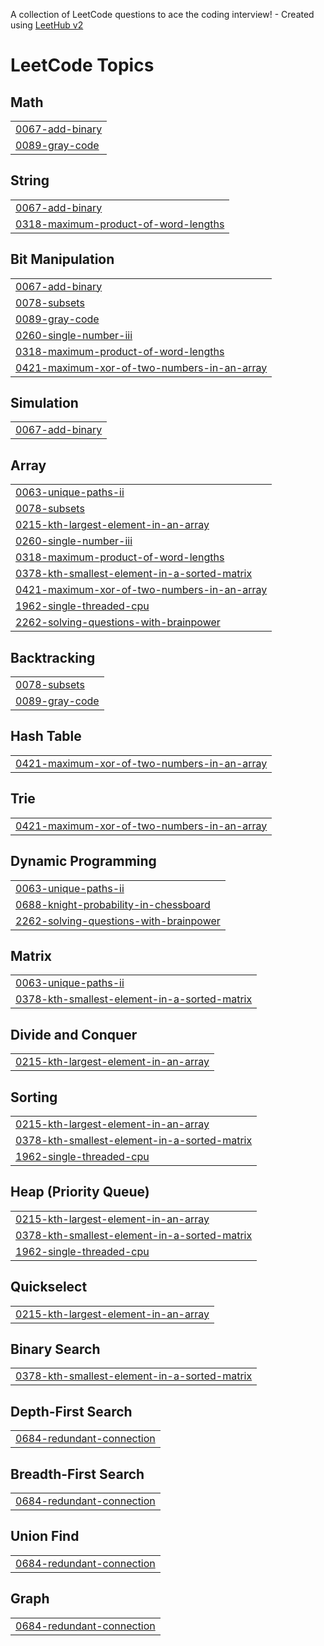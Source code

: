 A collection of LeetCode questions to ace the coding interview! - Created using [LeetHub v2](https://github.com/arunbhardwaj/LeetHub-2.0)
<!---LeetCode Topics Start-->
# LeetCode Topics
## Math
|  |
| ------- |
| [0067-add-binary](https://github.com/merry1214/LeetcodeQuestions/tree/master/0067-add-binary) |
| [0089-gray-code](https://github.com/merry1214/LeetcodeQuestions/tree/master/0089-gray-code) |
## String
|  |
| ------- |
| [0067-add-binary](https://github.com/merry1214/LeetcodeQuestions/tree/master/0067-add-binary) |
| [0318-maximum-product-of-word-lengths](https://github.com/merry1214/LeetcodeQuestions/tree/master/0318-maximum-product-of-word-lengths) |
## Bit Manipulation
|  |
| ------- |
| [0067-add-binary](https://github.com/merry1214/LeetcodeQuestions/tree/master/0067-add-binary) |
| [0078-subsets](https://github.com/merry1214/LeetcodeQuestions/tree/master/0078-subsets) |
| [0089-gray-code](https://github.com/merry1214/LeetcodeQuestions/tree/master/0089-gray-code) |
| [0260-single-number-iii](https://github.com/merry1214/LeetcodeQuestions/tree/master/0260-single-number-iii) |
| [0318-maximum-product-of-word-lengths](https://github.com/merry1214/LeetcodeQuestions/tree/master/0318-maximum-product-of-word-lengths) |
| [0421-maximum-xor-of-two-numbers-in-an-array](https://github.com/merry1214/LeetcodeQuestions/tree/master/0421-maximum-xor-of-two-numbers-in-an-array) |
## Simulation
|  |
| ------- |
| [0067-add-binary](https://github.com/merry1214/LeetcodeQuestions/tree/master/0067-add-binary) |
## Array
|  |
| ------- |
| [0063-unique-paths-ii](https://github.com/merry1214/LeetcodeQuestions/tree/master/0063-unique-paths-ii) |
| [0078-subsets](https://github.com/merry1214/LeetcodeQuestions/tree/master/0078-subsets) |
| [0215-kth-largest-element-in-an-array](https://github.com/merry1214/LeetcodeQuestions/tree/master/0215-kth-largest-element-in-an-array) |
| [0260-single-number-iii](https://github.com/merry1214/LeetcodeQuestions/tree/master/0260-single-number-iii) |
| [0318-maximum-product-of-word-lengths](https://github.com/merry1214/LeetcodeQuestions/tree/master/0318-maximum-product-of-word-lengths) |
| [0378-kth-smallest-element-in-a-sorted-matrix](https://github.com/merry1214/LeetcodeQuestions/tree/master/0378-kth-smallest-element-in-a-sorted-matrix) |
| [0421-maximum-xor-of-two-numbers-in-an-array](https://github.com/merry1214/LeetcodeQuestions/tree/master/0421-maximum-xor-of-two-numbers-in-an-array) |
| [1962-single-threaded-cpu](https://github.com/merry1214/LeetcodeQuestions/tree/master/1962-single-threaded-cpu) |
| [2262-solving-questions-with-brainpower](https://github.com/merry1214/LeetcodeQuestions/tree/master/2262-solving-questions-with-brainpower) |
## Backtracking
|  |
| ------- |
| [0078-subsets](https://github.com/merry1214/LeetcodeQuestions/tree/master/0078-subsets) |
| [0089-gray-code](https://github.com/merry1214/LeetcodeQuestions/tree/master/0089-gray-code) |
## Hash Table
|  |
| ------- |
| [0421-maximum-xor-of-two-numbers-in-an-array](https://github.com/merry1214/LeetcodeQuestions/tree/master/0421-maximum-xor-of-two-numbers-in-an-array) |
## Trie
|  |
| ------- |
| [0421-maximum-xor-of-two-numbers-in-an-array](https://github.com/merry1214/LeetcodeQuestions/tree/master/0421-maximum-xor-of-two-numbers-in-an-array) |
## Dynamic Programming
|  |
| ------- |
| [0063-unique-paths-ii](https://github.com/merry1214/LeetcodeQuestions/tree/master/0063-unique-paths-ii) |
| [0688-knight-probability-in-chessboard](https://github.com/merry1214/LeetcodeQuestions/tree/master/0688-knight-probability-in-chessboard) |
| [2262-solving-questions-with-brainpower](https://github.com/merry1214/LeetcodeQuestions/tree/master/2262-solving-questions-with-brainpower) |
## Matrix
|  |
| ------- |
| [0063-unique-paths-ii](https://github.com/merry1214/LeetcodeQuestions/tree/master/0063-unique-paths-ii) |
| [0378-kth-smallest-element-in-a-sorted-matrix](https://github.com/merry1214/LeetcodeQuestions/tree/master/0378-kth-smallest-element-in-a-sorted-matrix) |
## Divide and Conquer
|  |
| ------- |
| [0215-kth-largest-element-in-an-array](https://github.com/merry1214/LeetcodeQuestions/tree/master/0215-kth-largest-element-in-an-array) |
## Sorting
|  |
| ------- |
| [0215-kth-largest-element-in-an-array](https://github.com/merry1214/LeetcodeQuestions/tree/master/0215-kth-largest-element-in-an-array) |
| [0378-kth-smallest-element-in-a-sorted-matrix](https://github.com/merry1214/LeetcodeQuestions/tree/master/0378-kth-smallest-element-in-a-sorted-matrix) |
| [1962-single-threaded-cpu](https://github.com/merry1214/LeetcodeQuestions/tree/master/1962-single-threaded-cpu) |
## Heap (Priority Queue)
|  |
| ------- |
| [0215-kth-largest-element-in-an-array](https://github.com/merry1214/LeetcodeQuestions/tree/master/0215-kth-largest-element-in-an-array) |
| [0378-kth-smallest-element-in-a-sorted-matrix](https://github.com/merry1214/LeetcodeQuestions/tree/master/0378-kth-smallest-element-in-a-sorted-matrix) |
| [1962-single-threaded-cpu](https://github.com/merry1214/LeetcodeQuestions/tree/master/1962-single-threaded-cpu) |
## Quickselect
|  |
| ------- |
| [0215-kth-largest-element-in-an-array](https://github.com/merry1214/LeetcodeQuestions/tree/master/0215-kth-largest-element-in-an-array) |
## Binary Search
|  |
| ------- |
| [0378-kth-smallest-element-in-a-sorted-matrix](https://github.com/merry1214/LeetcodeQuestions/tree/master/0378-kth-smallest-element-in-a-sorted-matrix) |
## Depth-First Search
|  |
| ------- |
| [0684-redundant-connection](https://github.com/merry1214/LeetcodeQuestions/tree/master/0684-redundant-connection) |
## Breadth-First Search
|  |
| ------- |
| [0684-redundant-connection](https://github.com/merry1214/LeetcodeQuestions/tree/master/0684-redundant-connection) |
## Union Find
|  |
| ------- |
| [0684-redundant-connection](https://github.com/merry1214/LeetcodeQuestions/tree/master/0684-redundant-connection) |
## Graph
|  |
| ------- |
| [0684-redundant-connection](https://github.com/merry1214/LeetcodeQuestions/tree/master/0684-redundant-connection) |
<!---LeetCode Topics End-->